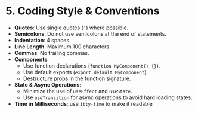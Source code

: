 # 5. Coding Style & Conventions

-   **Quotes**: Use single quotes (`'`) where possible.
-   **Semicolons**: Do not use semicolons at the end of statements.
-   **Indentation**: 4 spaces.
-   **Line Length**: Maximum 100 characters.
-   **Commas**: No trailing commas.
-   **Components**:
    -   Use function declarations (`function MyComponent() {}`).
    -   Use default exports (`export default MyComponent`).
    -   Destructure props in the function signature.
-   **State & Async Operations**:
    -   Minimize the use of `useEffect` and `useState`.
    -   Use `useTransition` for async operations to avoid hard loading states.
-   **Time in Milliseconds**: use `itty-time` to make it readable